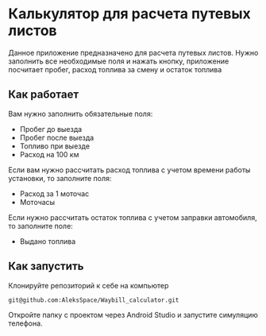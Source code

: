 # Калькулятор для расчета путевых листов

Данное приложение предназначено для расчета путевых листов. Нужно заполнить все необходимые поля
и нажать кнопку, приложение посчитает пробег, расход топлива за смену и остаток топлива

## Как работает

Вам нужно заполнить обязательные поля:
* Пробег до выезда
* Пробег после выезда
* Топливо при выезде
* Расход на 100 км

Если вам нужно рассчитать расход топлива с учетом времени работы установки, то заполните поля:
* Расход за 1 моточас
* Моточасы

Если нужно рассчитать остаток топлива с учетом заправки автомобиля, то заполните поле:
* Выдано топлива

## Как запустить

Клонируйте репозиторий к себе на компьютер
```
git@github.com:AleksSpace/Waybill_calculator.git
```
Откройте папку с проектом через Android Studio и запустите симуляцию телефона.
